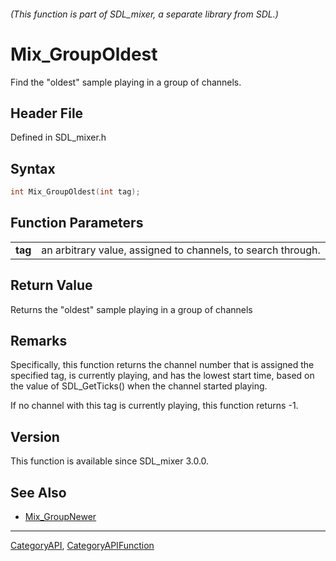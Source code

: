 ###### (This function is part of SDL_mixer, a separate library from SDL.)
# Mix_GroupOldest

Find the "oldest" sample playing in a group of channels.

## Header File

Defined in SDL_mixer.h

## Syntax

```c
int Mix_GroupOldest(int tag);

```

## Function Parameters

|             |                                                              |
| ----------- | ------------------------------------------------------------ |
| **tag**     | an arbitrary value, assigned to channels, to search through. |

## Return Value

Returns the "oldest" sample playing in a group of channels

## Remarks

Specifically, this function returns the channel number that is assigned the
specified tag, is currently playing, and has the lowest start time, based
on the value of SDL_GetTicks() when the channel started playing.

If no channel with this tag is currently playing, this function returns -1.

## Version

This function is available since SDL_mixer 3.0.0.

## See Also

* [Mix_GroupNewer](Mix_GroupNewer)

----
[CategoryAPI](CategoryAPI), [CategoryAPIFunction](CategoryAPIFunction)

